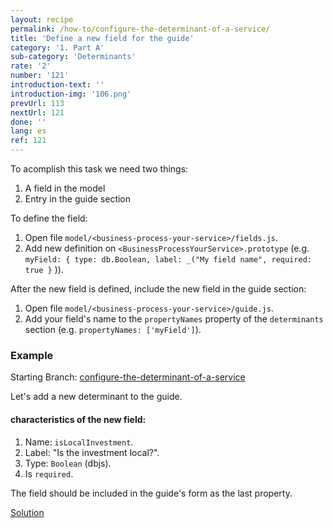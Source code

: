```yaml
---
layout: recipe
permalink: /how-to/configure-the-determinant-of-a-service/
title: 'Define a new field for the guide'
category: '1. Part A'
sub-category: 'Determinants'
rate: '2'
number: '121'
introduction-text: ''
introduction-img: '106.png'
prevUrl: 113
nextUrl: 121
done: ''
lang: es
ref: 121
---
```


To acomplish this task we need two things:

1. A field in the model
2. Entry in the guide section

To define the field:

1. Open file `model/<business-process-your-service>/fields.js`.
2. Add new definition on `<BusinessProcessYourService>.prototype` (e.g. `myField: { type: db.Boolean, label: _("My field name", required: true }` )).

After the new field is defined, include the new field in the guide section:

1. Open file `model/<business-process-your-service>/guide.js`.
2. Add your field's name to the `propertyNames` property of the `determinants` section (e.g. `propertyNames: ['myField']`).

### Example

Starting Branch: [configure-the-determinant-of-a-service](https://github.com/egovernment/eregistrations-demo/tree/configure-the-determinant-of-a-service)

Let's add a new determinant to the guide.

#### characteristics of the new field:

1. Name: `isLocalInvestment`.
2. Label: "Is the investment local?".
3. Type: `Boolean` (dbjs).
4. Is `required`.

The field should be included in the guide's form as the last property.

[Solution](https://github.com/egovernment/eregistrations-demo/compare/configure-the-determinant-of-a-service...configure-the-determinant-of-a-service-solution?expand=1)
